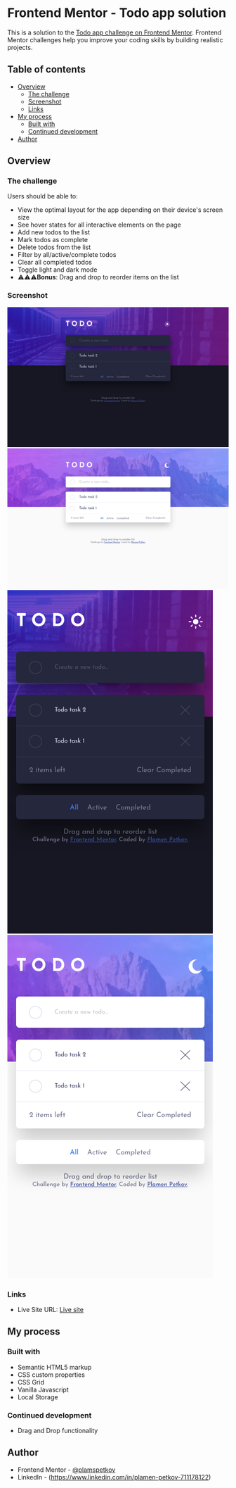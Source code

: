 # Frontend Mentor - Todo app solution

This is a solution to the [Todo app challenge on Frontend Mentor](https://www.frontendmentor.io/challenges/todo-app-Su1_KokOW). Frontend Mentor challenges help you improve your coding skills by building realistic projects.

## Table of contents

- [Overview](#overview)
  - [The challenge](#the-challenge)
  - [Screenshot](#screenshot)
  - [Links](#links)
- [My process](#my-process)
  - [Built with](#built-with)
  - [Continued development](#continued-development)
- [Author](#author)

## Overview

### The challenge

Users should be able to:

- View the optimal layout for the app depending on their device's screen size
- See hover states for all interactive elements on the page
- Add new todos to the list
- Mark todos as complete
- Delete todos from the list
- Filter by all/active/complete todos
- Clear all completed todos
- Toggle light and dark mode
- ⚠⚠⚠**Bonus**: Drag and drop to reorder items on the list

### Screenshot

![](./images/screenshot/screenshot_dark_theme.png)
![](./images/screenshot/screenshot_light_theme.png)
![](./images/screenshot/screenshot_dark_theme_mobile.png)
![](./images/screenshot/screenshot_light_theme_mobile.png)

### Links


- Live Site URL: [Live site](https://plamspetkov.github.io/todo-app/)

## My process

### Built with

- Semantic HTML5 markup
- CSS custom properties
- CSS Grid
- Vanilla Javascript
- Local Storage

### Continued development

- Drag and Drop functionality

## Author

- Frontend Mentor - [@plamspetkov](https://www.frontendmentor.io/profile/plamspetkov)
- LinkedIn - (https://www.linkedin.com/in/plamen-petkov-711178122)
